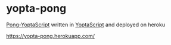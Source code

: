 # yopta-pong

[Pong-YoptaScript](https://github.com/grushan/Pong-YoptaScript) written in [YoptaScript](https://github.com/samgozman/YoptaScript) and deployed on heroku


https://yopta-pong.herokuapp.com/
